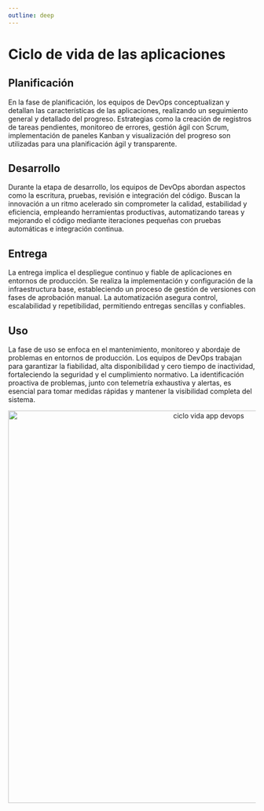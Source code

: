 ```yaml
---
outline: deep
---
```


# Ciclo de vida de las aplicaciones

## Planificación

En la fase de planificación, los equipos de DevOps conceptualizan y detallan las características de las aplicaciones, realizando un seguimiento general y detallado del progreso. Estrategias como la creación de registros de tareas pendientes, monitoreo de errores, gestión ágil con Scrum, implementación de paneles Kanban y visualización del progreso son utilizadas para una planificación ágil y transparente. 

## Desarrollo

Durante la etapa de desarrollo, los equipos de DevOps abordan aspectos como la escritura, pruebas, revisión e integración del código. Buscan la innovación a un ritmo acelerado sin comprometer la calidad, estabilidad y eficiencia, empleando herramientas productivas, automatizando tareas y mejorando el código mediante iteraciones pequeñas con pruebas automáticas e integración continua.

## Entrega

La entrega implica el despliegue continuo y fiable de aplicaciones en entornos de producción. Se realiza la implementación y configuración de la infraestructura base, estableciendo un proceso de gestión de versiones con fases de aprobación manual. La automatización asegura control, escalabilidad y repetibilidad, permitiendo entregas sencillas y confiables. 

## Uso

La fase de uso se enfoca en el mantenimiento, monitoreo y abordaje de problemas en entornos de producción. Los equipos de DevOps trabajan para garantizar la fiabilidad, alta disponibilidad y cero tiempo de inactividad, fortaleciendo la seguridad y el cumplimiento normativo. La identificación proactiva de problemas, junto con telemetría exhaustiva y alertas, es esencial para tomar medidas rápidas y mantener la visibilidad completa del sistema.


<p align="center">
  <img src="/az_ciclo_vida_app_devops.png" width="800" alt="ciclo vida app devops"/>
</p>
